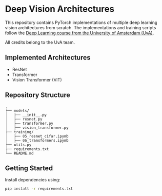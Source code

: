 # Deep Vision Architectures

This repository contains PyTorch implementations of multiple deep learning vision architectures from scratch.
The implementations and training scripts follow the [Deep Learning course from the University of Amsterdam (UvA)](https://uvadlc-notebooks.readthedocs.io/en/latest/).

All credits belong to the UvA team.

## Implemented Architectures

- ResNet
- Transformer
- Vision Transformer (ViT)

## Repository Structure

```
.
├── models/
│   ├── __init__.py
│   ├── resnet.py
│   ├── transformer.py
│   ├── vision_transformer.py
├── training/
│   ├── 05_resnet_cifar.ipynb
│   ├── 06_transformers.ipynb
├── utils.py
├── requirements.txt
└── README.md
```

## Getting Started
Install dependencies using:

```bash
pip install -r requirements.txt
```
